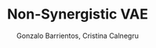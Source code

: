 ---
paperId: 18
author: Gonzalo Barrientos, Cristina Calnegru
publicationauthor: Barrientos, G.
title: Non-Synergistic VAE
pitch:
pdf: Oral_Gonzalo_Barrientos.pdf
poster: --
alt: --
type: Oral & Poster
topic: Machine Learning Applications
link: https://research.latinxinai.org/papers/neurips/2018/pdf/Oral_Gonzalo_Barrientos.pdf
conference: neurips
year: 2018
tags: neurips-2018
location: Montreal, Canada
---